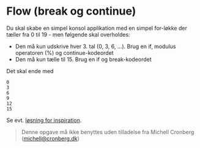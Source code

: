 ﻿# Flow (break og continue)

Du skal skabe en simpel konsol applikation med en simpel for-løkke der tæller fra 0 til 19 - men følgende skal overholdes:

* Den må kun udskrive hver 3. tal (0, 3, 6, ...). Brug en if, modulus operatoren (%) og continue-kodeordet
* Den må kun tælle til 15. Brug en if og break-kodeordet

Det skal ende med 

```
0
3
6
9
12
15
```

Se evt. [løsning for inspiration](https://github.com/devcronberg/undervisning-cs-opgaver/blob/master/flow-break-continue/Program.cs).

<!-- footerstart -->
> Denne opgave må ikke benyttes uden tilladelse fra Michell Cronberg (michell@cronberg.dk)
<!-- footerslut -->
